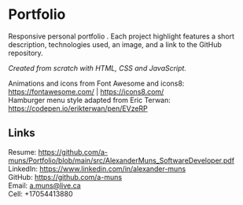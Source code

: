 # Portfolio

Responsive personal portfolio .
Each project highlight features a short description, technologies used, an image, and a link to the GitHub repository.

<em>Created from scratch with HTML, CSS and JavaScript.</em>

Animations and icons from Font Awesome and icons8: https://fontawesome.com/ | https://icons8.com/
<br>Hamburger menu style adapted from Eric Terwan: https://codepen.io/erikterwan/pen/EVzeRP

## Links
Resume: https://github.com/a-muns/Portfolio/blob/main/src/AlexanderMuns_SoftwareDeveloper.pdf
<br>LinkedIn: https://www.linkedin.com/in/alexander-muns
<br>GitHub: https://github.com/a-muns
<br>Email: a.muns@live.ca
<br>Cell: +17054413880
